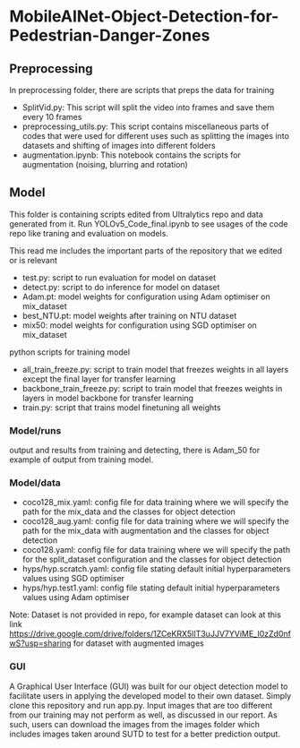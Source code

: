 # MobileAINet-Object-Detection-for-Pedestrian-Danger-Zones

## Preprocessing
In preprocessing folder, there are scripts that preps the data for training

- SplitVid.py:
This script will split the video into frames and save them every 10 frames
- preprocessing_utils.py:
This script contains miscellaneous parts of codes that were used for different uses such as splitting the images into datasets and shifting of images into different folders
- augmentation.ipynb:
This notebook contains the scripts for augmentation (noising, blurring and rotation)

## Model
This folder is containing scripts edited from Ultralytics repo and data generated from it. Run YOLOv5_Code_final.ipynb to see usages of the code repo like traning and evaluation on models.

This read me includes the important parts of the repository that we edited or is relevant

- test.py:
script to run evaluation for model on dataset
- detect.py:
script to do inference for model on dataset
- Adam.pt:
model weights for configuration using Adam optimiser on mix_dataset
- best_NTU.pt:
model weights after training on NTU dataset
- mix50:
model weights for configuration using SGD optimiser on mix_dataset

python scripts for training model
- all_train_freeze.py:
script to train model that freezes weights in all layers except the final layer for transfer learning
- backbone_train_freeze.py:
script to train model that freezes weights in layers in model backbone for transfer learning
- train.py:
script that trains model finetuning all weights
### Model/runs
output and results from training and detecting, there is Adam_50 for example of output from training model.

### Model/data
- coco128_mix.yaml:
config file for data training where we will specify the path for the mix_data and the classes for object detection
- coco128_aug.yaml:
config file for data training where we will specify the path for the mix_data with augmentation and the classes for object detection
- coco128.yaml:
config file for data training where we will specify the path for the split_dataset configuration and the classes for object detection
- hyps/hyp.scratch.yaml:
config file stating default initial hyperparameters values using SGD optimiser
- hyps/hyp.test1.yaml:
config file stating default initial hyperparameters values using Adam optimiser

Note: Dataset is not provided in repo, for example dataset can look at this link https://drive.google.com/drive/folders/1ZCeKRX5lIT3uJJV7YViME_I0zZd0nfwS?usp=sharing for dataset with augmented images

### GUI
A Graphical User Interface (GUI) was built for our object detection model to facilitate users in applying the developed model to their own dataset. Simply clone this repository and run app.py. Input images that are too different from our training may not perform as well, as discussed in our report. As such, users can download the images from the images folder which includes images taken around SUTD to test for a better prediction output.
